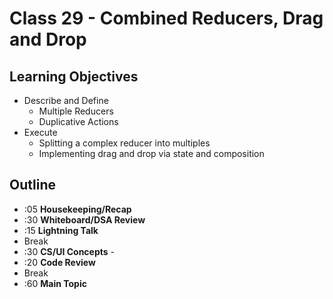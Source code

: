 # Class 29 - Combined Reducers, Drag and Drop

## Learning Objectives

* Describe and Define
  * Multiple Reducers
  * Duplicative Actions
* Execute
  * Splitting a complex reducer into multiples
  * Implementing drag and drop via state and composition
  
## Outline
* :05 **Housekeeping/Recap**
* :30 **Whiteboard/DSA Review**
* :15 **Lightning Talk**
* Break
* :30 **CS/UI Concepts** -
* :20 **Code Review**
* Break
* :60 **Main Topic**


